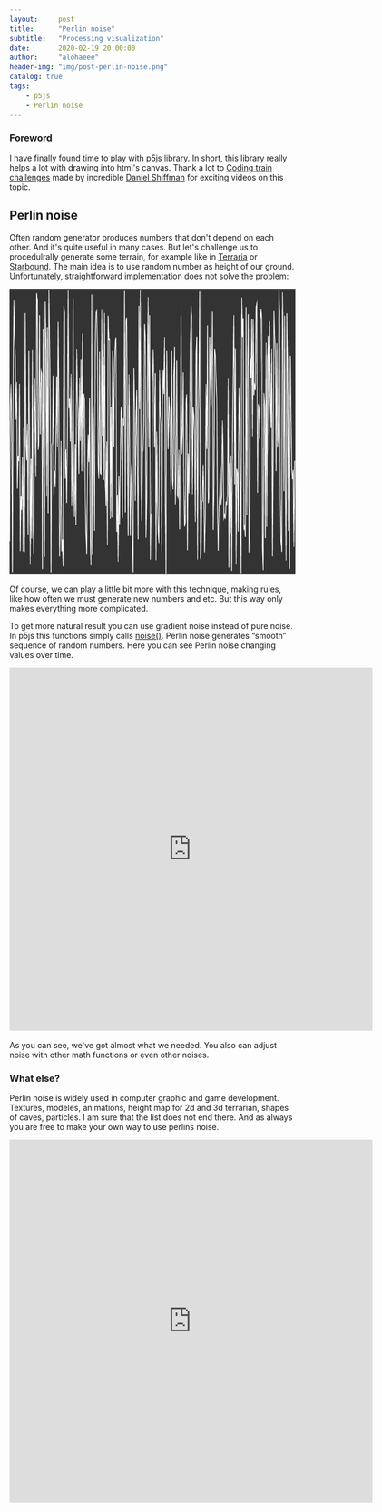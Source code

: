 ```yaml
---
layout:     post
title:      "Perlin noise"
subtitle:   "Processing visualization"
date:       2020-02-19 20:00:00
author:     "alohaeee"
header-img: "img/post-perlin-noise.png"
catalog: true
tags:
    - p5js
    - Perlin noise
---
```


### Foreword

I have finally found time to play with [p5js library](https://p5js.org/). In short, this library really helps a lot with drawing into html's canvas. 
Thank a lot to [Coding train challenges](https://thecodingtrain.com/) made by incredible [Daniel Shiffman](https://shiffman.net/) for exciting videos on this topic. 

## Perlin noise

Often random generator produces numbers that don't depend on each other. And it's quite useful in many cases. But let's challenge us to procedulrally generate some terrain, for example like in [Terraria](https://en.wikipedia.org/wiki/Terraria) or [Starbound](https://en.wikipedia.org/wiki/Starbound). 
The main idea is to use random number as height of our ground. Unfortunately, straightforward implementation does not solve the problem:

<img class="shadow" src="/img/in-post/random.png" width="640">


Of course, we can play a little bit more with this technique, making rules, like how often we must generate new numbers and etc. But this way only makes everything more complicated.


To get more natural result you can use gradient noise instead of pure noise. In p5js this functions simply calls [noise()](https://p5js.org/reference/#/p5/noise). Perlin noise generates “smooth” sequence of random numbers. Here you can see Perlin noise changing values over time.
<iframe src="https://player.vimeo.com/video/393112363" width="640" height="640" frameborder="0" allow="autoplay; fullscreen" allowfullscreen></iframe>

<br>

As you can see, we've got almost what we needed. You also can adjust noise with other math functions or even other noises.

### What else?

Perlin noise is widely used in computer graphic and game development. Textures, modeles, animations, height map for 2d and 3d terrarian, shapes of caves, particles. I am sure that the list does not end there. And as always you are free to make your own way to use perlins noise.
<iframe src="https://player.vimeo.com/video/393246860" width="640" height="640" frameborder="0" allow="autoplay; fullscreen" allowfullscreen></iframe>






